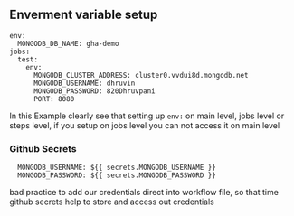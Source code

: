 ## Enverment variable setup

```
env:
  MONGODB_DB_NAME: gha-demo
jobs:
  test:
    env:
      MONGODB_CLUSTER_ADDRESS: cluster0.vvdui8d.mongodb.net
      MONGODB_USERNAME: dhruvin
      MONGODB_PASSWORD: 820Dhruvpani
      PORT: 8080
```

In this Example clearly see that setting up `env:` on main level, jobs level or steps level, if you setup on jobs level you can not access it on main level

### Github Secrets

```
  MONGODB_USERNAME: ${{ secrets.MONGODB_USERNAME }}
  MONGODB_PASSWORD: ${{ secrets.MONGODB_PASSWORD }}
```

bad practice to add our credentials direct into workflow file, so that time github secrets help to store and access out credentials